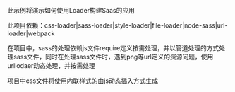 此示例将演示如何使用Loader构建Saas的应用

此项目依赖：css-loader|sass-loader|style-loader|file-loader|node-sass|url-loader|webpack

在项目中，sass的处理依赖js文件require定义按需处理，并以管道处理的方式处理sass文件，同时在处理sass文件时，遇到png等url定义的资源问题，使用urllodaer动态处理，并按需处理

项目中css文件将使用内联样式的由js动态插入方式生成


